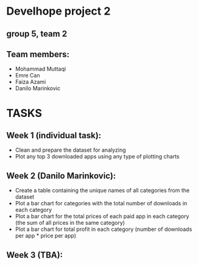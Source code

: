 # Develhope project 2
## group 5, team 2

## Team members: 
- Mohammad Muttaqi
- Emre Can
- Faiza Azami
- Danilo Marinkovic


# TASKS
## Week 1 (individual task):
- Clean and prepare the dataset for analyzing
- Plot any top 3 downloaded apps using any type of plotting charts

## Week 2 (Danilo Marinkovic): 
- Create a table containing the unique names of all categories from the dataset
- Plot a bar chart for categories with the total number of downloads in each category 
- Plot a bar chart for the total prices of each paid app in each category (the sum of all prices in the same category)
- Plot a bar chart for total profit in each category (number of downloads per app * price per app)

## Week 3 (TBA):
